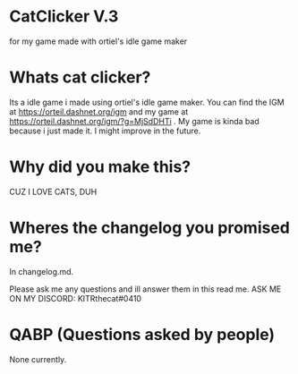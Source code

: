 # CatClicker V.3
for my game made with ortiel's idle game maker

# Whats cat clicker?
Its a idle game i made using ortiel's idle game maker. You can find the IGM at https://orteil.dashnet.org/igm and my game at https://orteil.dashnet.org/igm/?g=MjSdDHTi . My game is kinda bad because i just made it. I might improve in the future.

# Why did you make this?
CUZ I LOVE CATS, DUH

# Wheres the changelog you promised me?
In changelog.md.

Please ask me any questions and ill answer them in this read me.
ASK ME ON MY DISCORD: KITRthecat#0410

# QABP (Questions asked by people)
None currently.

